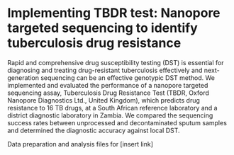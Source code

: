# Implementing TBDR test: Nanopore targeted sequencing to identify tuberculosis drug resistance

Rapid and comprehensive drug susceptibility testing (DST) is essential for diagnosing and treating drug-resistant tuberculosis effectively and next-generation sequencing can be an effective genotypic DST method. We implemented and evaluated the performance of a nanopore targeted sequencing assay, Tuberculosis Drug Resistance Test (TBDR, Oxford Nanopore Diagnostics Ltd., United Kingdom), which predicts drug resistance to 16 TB drugs, at a South African reference laboratory and a district diagnostic laboratory in Zambia. We compared the sequencing success rates between unprocessed and decontaminated sputum samples and determined the diagnostic accuracy against local DST.

Data preparation and analysis files for [insert link]

